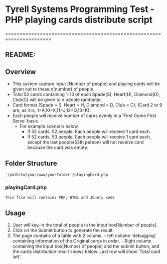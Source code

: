 # Tyrell Systems Programming Test - PHP playing cards distribute script
======================================================================

## README:

## Overview

- This system capture input [Number of people] and playing cards will be given out to these n(number) of people. 
- Total 52 cards containing 1-13 of each Spade(S), Heart(H), Diamond(D), Club(C) will be given to n people randomly.
-	Card format (Spade = S, Heart = H, Diamond = D, Club = C), (Card 2 to 9 are, as it is, 1=A,10=X,11=J,12=Q,13=K).
- Each people will receive number of cards evenly in a 'First Come First Serve' basis 
	-	For example scenario below,
		-	If 52 cards, 52 people. Each people will receive 1 card each.
		-	If 52 cards, 53 people. Each people will receive 1 card each, except the last people(53th person) will not receive card because the card was empty.

## Folder Structure
	'/path/to/your/www/yourFolder'/playingCard.php

### playingCard.php
	This file will contains PHP, HTML and JQuery code

## Usage
1.	User will key-in the total of people in the input box[Number of people].
2. 	Click on the Submit button to generate the result.
3.	The page contains of a table with 2 colume, 
			- left colume 'debugging' containing information of the Original cards in order.
			- Right colume containing the input box[Number of people] and the submit button, and the cards distribution result shows below. Last row will show 'Total card left'.
			
